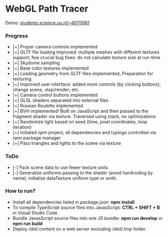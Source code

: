 # WebGL Path Tracer

Demo: [students.science.uu.nl/~6070981](http://www.students.science.uu.nl/~6070981)

### Progress
- [+] Proper camera controls implemented
- [+] GLTF file loading improved: multiple meshes with different textures support; few crucial bug fixes: do not calculate texture size at run-time
- [+] Skydome sampling
- [+] Base color textures implemented
- [+] Loading geometry from GLTF files implemented; Preparation for texturing
- [+] Improved user interface: added more controls (by clicking buttons); change scene, stop/render; etc.
- [+] Camera control buttons implemented
- [+] GLSL shaders separated into external files
- [+] Russian Roulette implemented
- [+] BVH implemented! Built on JavaScript and then passed to the fragment shader via texture. Traversed using stack, no optimizations
- [+] Randomize light based on seed {time, pixel coordinates, loop iteration}
- [+] Initiated *npm* project, all dependencies and typings controlled via *npm* package manager
- [+] Pass triangles and lights to the scene via texture

### ToDo
- [-] Pack scene data to use fewer texture units
- [-] Generalize uniforms passing to the shader (avoid hardcoding by name); initialize dataTexture uniform type or smth.

### How to run?
- Install all dependencies listed in *package.json*: **npm install**
- To compile TypeScript source files into JavasScript: **CTRL + SHIFT + B** in Visual Studio Code
- Bundle JavasScript source files into one JS bundle: **npm run develop** or **npm run build**
- Deploy */dist* content on a web server excluding */dist/.tmp* folder.